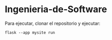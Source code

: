 # Ingenieria-de-Software

Para ejecutar, clonar el repositorio y ejecutar:

```
flask --app mysite run
```
